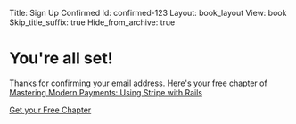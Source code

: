 Title: Sign Up Confirmed
Id: confirmed-123
Layout: book_layout
View: book
Skip_title_suffix: true
Hide_from_archive: true

# You're all set!

Thanks for confirming your email address. Here's your free chapter of <a href="/mastering-modern-payments">Mastering Modern Payments: Using Stripe with Rails</a>

<a href="http://files.bugsplatcdn.com/files/d9ed6537b33af1b9b867/mastering-modern-payments-sample-chapter.pdf" class="btn btn-large btn-primary">Get your Free Chapter</a>


